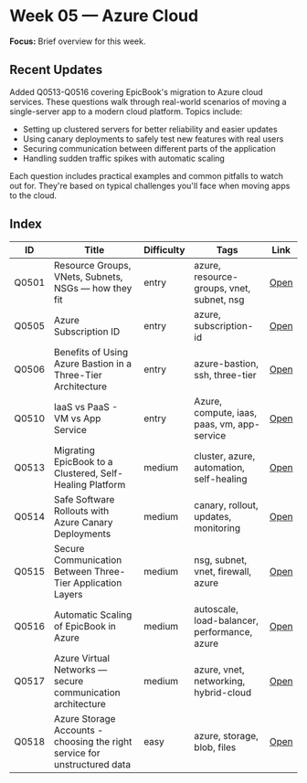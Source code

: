 # Week 05 — Azure Cloud

**Focus:** Brief overview for this week.

## Recent Updates

Added Q0513-Q0516 covering EpicBook's migration to Azure cloud services. These questions walk through real-world scenarios of moving a single-server app to a modern cloud platform. Topics include:

- Setting up clustered servers for better reliability and easier updates
- Using canary deployments to safely test new features with real users
- Securing communication between different parts of the application
- Handling sudden traffic spikes with automatic scaling

Each question includes practical examples and common pitfalls to watch out for. They're based on typical challenges you'll face when moving apps to the cloud.

## Index
| ID | Title | Difficulty | Tags | Link |
|---|---|---|---|---|
| Q0501 | Resource Groups, VNets, Subnets, NSGs — how they fit | entry | azure, resource-groups, vnet, subnet, nsg | [Open](questions/Q0501-azure-rg-vnet-subnet-nsg.md) |
| Q0505 | Azure Subscription ID | entry | azure, subscription-id | [Open](questions/Q0505-azure-subcription-id.md) |
| Q0506 | Benefits of Using Azure Bastion in a Three-Tier Architecture | entry | azure-bastion, ssh, three-tier | [Open](questions/Q0506-azure-AzureBastion.md) |
| Q0510 | IaaS vs PaaS - VM vs App Service | entry | Azure, compute, iaas, paas, vm, app-service | [Open](questions/Q0510-vm-vs-app-service.md) |
| Q0513 | Migrating EpicBook to a Clustered, Self-Healing Platform | medium | cluster, azure, automation, self-healing | [Open](questions/Q0513-migrating-epicbook-clustered-self-healing.md) |
| Q0514 | Safe Software Rollouts with Azure Canary Deployments | medium | canary, rollout, updates, monitoring | [Open](questions/Q0514-safe-software-rollouts-azure-canary.md) |
| Q0515 | Secure Communication Between Three-Tier Application Layers | medium | nsg, subnet, vnet, firewall, azure | [Open](questions/Q0515-secure-communication-three-tier.md) |
| Q0516 | Automatic Scaling of EpicBook in Azure | medium | autoscale, load-balancer, performance, azure | [Open](questions/Q0516-automatic-scaling-epicbook.md) |
| Q0517 | Azure Virtual Networks — secure communication architecture | medium | azure, vnet, networking, hybrid-cloud | [Open](questions/Q0517-azure-virtual-networks.md) |
| Q0518 | Azure Storage Accounts - choosing the right service for unstructured data | easy | azure, storage, blob, files | [Open](questions/Q0518-azure-storage-accounts.md) |

